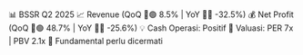 📊 BSSR Q2 2025
📈 Revenue (QoQ 🔼🟢 8.5% | YoY 🔻🔴 -32.5%)
💰 Net Profit (QoQ 🔼🟢 48.7% | YoY 🔻🔴 -25.6%)
💡 Cash Operasi: Positif
🧮 Valuasi: PER 7x | PBV 2.1x
🧱 Fundamental perlu dicermati
